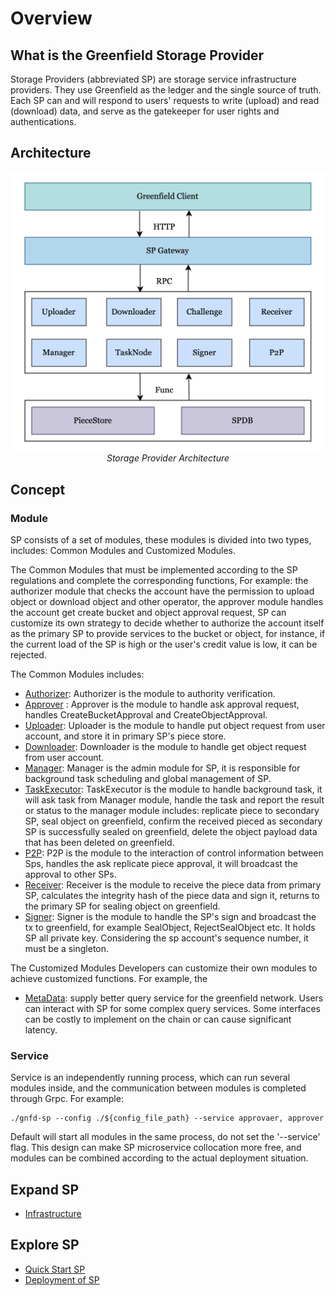 # Overview

## What is the Greenfield Storage Provider

Storage Providers (abbreviated SP) are storage service infrastructure providers.
They use Greenfield as the ledger and the single source of truth. Each SP can and
will respond to users' requests to write (upload) and read (download) data, and
serve as the gatekeeper for user rights and authentications.

## Architecture

<div align=center><img src="../asset/01-sp_arch.jpg" alt="architecture.png" width="700"/></div>
<div align="center"><i>Storage Provider Architecture</i></div>

## Concept

### Module

SP consists of a set of modules, these modules is divided into two types, includes:
Common Modules and Customized Modules. 

The Common Modules that must be implemented according to the SP regulations and complete 
the corresponding functions, For example: the authorizer module that checks the account 
have the permission to upload object or download object and other operator, the approver 
module handles the account get create bucket and object approval request, SP can customize 
its own strategy to decide whether to authorize the account itself as the primary SP to 
provide services to the bucket or object, for instance, if the current load of the SP is 
high or the user's credit value is low, it can be rejected.

The Common Modules includes:
* [Authorizer](../../core/module/README.md): Authorizer is the module to authority verification.
* [Approver](../../core/module/README.md) : Approver is the module to handle ask approval request,
  handles CreateBucketApproval and CreateObjectApproval.
* [Uploader](../../core/module/README.md): Uploader is the module to handle put object request 
  from user account, and store it in primary SP's piece store.
* [Downloader](../../core/module/README.md): Downloader is the module to handle get object request
  from user account.
* [Manager](../../core/module/README.md): Manager is the admin module for SP, it is responsible 
  for background task scheduling and global management of SP.
* [TaskExecutor](../../core/module/README.md): TaskExecutor is the module to handle background 
  task, it will ask task from Manager module, handle the task and report the result or status 
  to the manager module includes: replicate piece to secondary SP, seal object on greenfield, 
  confirm the received pieced as secondary SP is successfully sealed on greenfield, delete
  the object payload data that has been deleted on greenfield.
* [P2P](../../core/module/README.md): P2P is the module to the interaction of control information
  between Sps, handles the ask replicate piece approval, it will broadcast the approval to
  other SPs.
* [Receiver](../../core/module/README.md): Receiver is the module to receive the piece data from
  primary SP, calculates the integrity hash of the piece data and sign it, returns to the
  primary SP for sealing object on greenfield.
* [Signer](../../core/module/README.md): Signer is the module to handle the SP's sign and broadcast 
  the tx to greenfield, for example SealObject, RejectSealObject etc. It holds SP all private 
  key. Considering the sp account's sequence number, it must be a singleton.

The Customized Modules
Developers can customize their own modules to achieve customized functions. For example, the
* [MetaData](../../modular/metadata/README.md): supply better query service for the greenfield 
  network. Users can interact with SP for some complex query services. Some interfaces can be 
  costly to implement on the chain or can cause significant latency.

### Service

Service is an independently running process, which can run several modules inside, and the 
communication between modules is completed through Grpc. For example:

```shell
./gnfd-sp --config ./${config_file_path} --service approvaer, approver
```

Default will start all modules in the same process, do not set the '--service' flag.
This design can make SP microservice collocation more free, and modules can be combined 
according to the actual deployment situation.

## Expand SP

* [Infrastructure](../infrastructure/readme.md)

## Explore SP
* [Quick Start SP](../run-book/02-localup.md)
* [Deployment of SP](../run-book/01-deployment.md)
